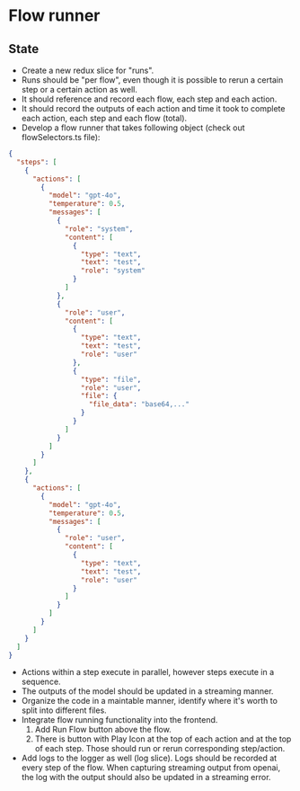 # Flow runner

## State

- Create a new redux slice for "runs".
- Runs should be "per flow", even though it is possible to rerun a certain step or a certain action as well.
- It should reference and record each flow, each step and each action.
- It should record the outputs of each action and time it took to complete each action, each step and each flow (total).
- Develop a flow runner that takes following object (check out flowSelectors.ts file):

```json
{
  "steps": [
    {
      "actions": [
        {
          "model": "gpt-4o",
          "temperature": 0.5,
          "messages": [
            {
              "role": "system",
              "content": [
                {
                  "type": "text",
                  "text": "test",
                  "role": "system"
                }
              ]
            },
            {
              "role": "user",
              "content": [
                {
                  "type": "text",
                  "text": "test",
                  "role": "user"
                },
                {
                  "type": "file",
                  "role": "user",
                  "file": {
                    "file_data": "base64,..."
                  }
                }
              ]
            }
          ]
        }
      ]
    },
    {
      "actions": [
        {
          "model": "gpt-4o",
          "temperature": 0.5,
          "messages": [
            {
              "role": "user",
              "content": [
                {
                  "type": "text",
                  "text": "test",
                  "role": "user"
                }
              ]
            }
          ]
        }
      ]
    }
  ]
}
```

- Actions within a step execute in parallel, however steps execute in a sequence.
- The outputs of the model should be updated in a streaming manner.
- Organize the code in a maintable manner, identify where it's worth to split into different files.
- Integrate flow running functionality into the frontend.
  1. Add Run Flow button above the flow.
  2. There is button with Play Icon at the top of each action and at the top of each step. Those should run or rerun corresponding step/action.
- Add logs to the logger as well (log slice). Logs should be recorded at every step of the flow. When capturing streaming output from openai, the log with the output should also be updated in a streaming error.
